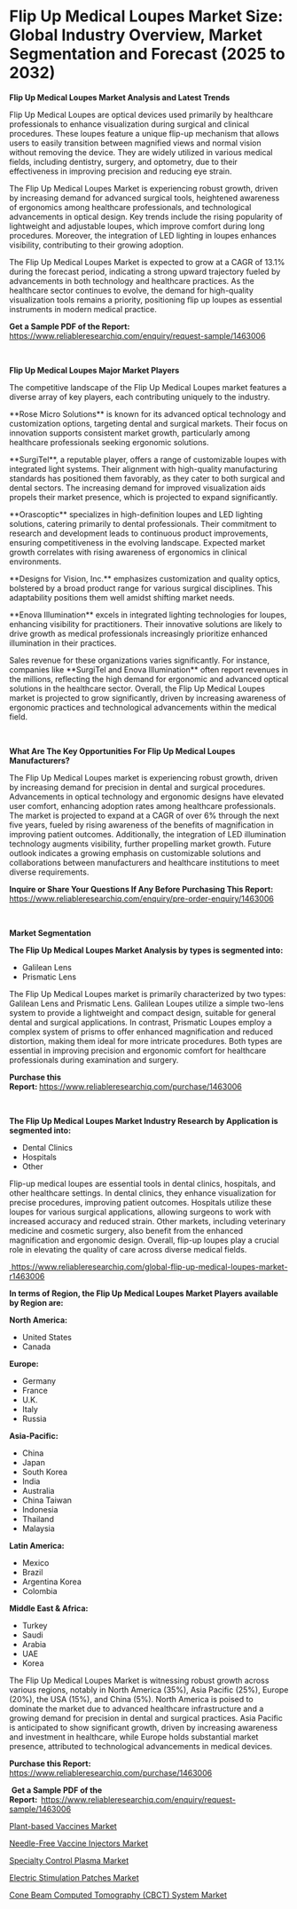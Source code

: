 <p><h1>Flip Up Medical Loupes Market Size: Global Industry Overview, Market Segmentation and Forecast (2025 to 2032)</h1></p><p><strong>Flip Up Medical Loupes Market Analysis and Latest Trends</strong></p>
<p><p>Flip Up Medical Loupes are optical devices used primarily by healthcare professionals to enhance visualization during surgical and clinical procedures. These loupes feature a unique flip-up mechanism that allows users to easily transition between magnified views and normal vision without removing the device. They are widely utilized in various medical fields, including dentistry, surgery, and optometry, due to their effectiveness in improving precision and reducing eye strain.</p><p>The Flip Up Medical Loupes Market is experiencing robust growth, driven by increasing demand for advanced surgical tools, heightened awareness of ergonomics among healthcare professionals, and technological advancements in optical design. Key trends include the rising popularity of lightweight and adjustable loupes, which improve comfort during long procedures. Moreover, the integration of LED lighting in loupes enhances visibility, contributing to their growing adoption. </p><p>The Flip Up Medical Loupes Market is expected to grow at a CAGR of 13.1% during the forecast period, indicating a strong upward trajectory fueled by advancements in both technology and healthcare practices. As the healthcare sector continues to evolve, the demand for high-quality visualization tools remains a priority, positioning flip up loupes as essential instruments in modern medical practice.</p></p>
<p><strong>Get a Sample PDF of the Report:&nbsp;</strong> <a href="https://www.reliableresearchiq.com/enquiry/request-sample/1463006?utm_campaign=99&utm_medium=2&utm_source=Github&utm_content=ia&utm_term=05032025&utm_id=flip-up-medical-loupes">https://www.reliableresearchiq.com/enquiry/request-sample/1463006</a></p>
<p>&nbsp;</p>
<p><strong>Flip Up Medical Loupes Major Market Players</strong></p>
<p><p>The competitive landscape of the Flip Up Medical Loupes market features a diverse array of key players, each contributing uniquely to the industry. </p><p>**Rose Micro Solutions** is known for its advanced optical technology and customization options, targeting dental and surgical markets. Their focus on innovation supports consistent market growth, particularly among healthcare professionals seeking ergonomic solutions.</p><p>**SurgiTel**, a reputable player, offers a range of customizable loupes with integrated light systems. Their alignment with high-quality manufacturing standards has positioned them favorably, as they cater to both surgical and dental sectors. The increasing demand for improved visualization aids propels their market presence, which is projected to expand significantly.</p><p>**Orascoptic** specializes in high-definition loupes and LED lighting solutions, catering primarily to dental professionals. Their commitment to research and development leads to continuous product improvements, ensuring competitiveness in the evolving landscape. Expected market growth correlates with rising awareness of ergonomics in clinical environments.</p><p>**Designs for Vision, Inc.** emphasizes customization and quality optics, bolstered by a broad product range for various surgical disciplines. This adaptability positions them well amidst shifting market needs.</p><p>**Enova Illumination** excels in integrated lighting technologies for loupes, enhancing visibility for practitioners. Their innovative solutions are likely to drive growth as medical professionals increasingly prioritize enhanced illumination in their practices.</p><p>Sales revenue for these organizations varies significantly. For instance, companies like **SurgiTel and Enova Illumination** often report revenues in the millions, reflecting the high demand for ergonomic and advanced optical solutions in the healthcare sector. Overall, the Flip Up Medical Loupes market is projected to grow significantly, driven by increasing awareness of ergonomic practices and technological advancements within the medical field.</p></p>
<p>&nbsp;</p>
<p><strong>What Are The Key Opportunities For Flip Up Medical Loupes Manufacturers?</strong></p>
<p><p>The Flip Up Medical Loupes market is experiencing robust growth, driven by increasing demand for precision in dental and surgical procedures. Advancements in optical technology and ergonomic designs have elevated user comfort, enhancing adoption rates among healthcare professionals. The market is projected to expand at a CAGR of over 6% through the next five years, fueled by rising awareness of the benefits of magnification in improving patient outcomes. Additionally, the integration of LED illumination technology augments visibility, further propelling market growth. Future outlook indicates a growing emphasis on customizable solutions and collaborations between manufacturers and healthcare institutions to meet diverse requirements.</p></p>
<p><strong>Inquire or Share Your Questions If Any Before Purchasing This Report:</strong> <a href="https://www.reliableresearchiq.com/enquiry/pre-order-enquiry/1463006?utm_campaign=99&utm_medium=2&utm_source=Github&utm_content=ia&utm_term=05032025&utm_id=flip-up-medical-loupes">https://www.reliableresearchiq.com/enquiry/pre-order-enquiry/1463006</a></p>
<p>&nbsp;</p>
<p><strong>Market Segmentation</strong></p>
<p><strong>The Flip Up Medical Loupes Market Analysis by types is segmented into:</strong></p>
<p><ul><li>Galilean Lens</li><li>Prismatic Lens</li></ul></p>
<p><p>The Flip Up Medical Loupes market is primarily characterized by two types: Galilean Lens and Prismatic Lens. Galilean Loupes utilize a simple two-lens system to provide a lightweight and compact design, suitable for general dental and surgical applications. In contrast, Prismatic Loupes employ a complex system of prisms to offer enhanced magnification and reduced distortion, making them ideal for more intricate procedures. Both types are essential in improving precision and ergonomic comfort for healthcare professionals during examination and surgery.</p></p>
<p><strong>Purchase this Report:&nbsp;</strong><a href="https://www.reliableresearchiq.com/purchase/1463006?utm_campaign=99&utm_medium=2&utm_source=Github&utm_content=ia&utm_term=05032025&utm_id=flip-up-medical-loupes">https://www.reliableresearchiq.com/purchase/1463006</a></p>
<p>&nbsp;</p>
<p><strong>The Flip Up Medical Loupes Market Industry Research by Application is segmented into:</strong></p>
<p><ul><li>Dental Clinics</li><li>Hospitals</li><li>Other</li></ul></p>
<p><p>Flip-up medical loupes are essential tools in dental clinics, hospitals, and other healthcare settings. In dental clinics, they enhance visualization for precise procedures, improving patient outcomes. Hospitals utilize these loupes for various surgical applications, allowing surgeons to work with increased accuracy and reduced strain. Other markets, including veterinary medicine and cosmetic surgery, also benefit from the enhanced magnification and ergonomic design. Overall, flip-up loupes play a crucial role in elevating the quality of care across diverse medical fields.</p></p>
<p><a href="https://www.reliableresearchiq.com/global-flip-up-medical-loupes-market-r1463006?utm_campaign=99&utm_medium=2&utm_source=Github&utm_content=ia&utm_term=05032025&utm_id=flip-up-medical-loupes">&nbsp;https://www.reliableresearchiq.com/global-flip-up-medical-loupes-market-r1463006</a></p>
<p><strong>In terms of Region, the Flip Up Medical Loupes Market Players available by Region are:</strong></p>
<p>
    <p> <strong> North America: </strong>
        <ul>
            <li>United States</li>
            <li>Canada</li>
        </ul>
        </p> 
    <p> <strong> Europe: </strong>
        <ul>
            <li>Germany</li>
            <li>France</li>
            <li>U.K.</li>
            <li>Italy</li>
            <li>Russia</li>
        </ul>
        </p> 
    <p> <strong> Asia-Pacific: </strong>
        <ul>
            <li>China</li>
            <li>Japan</li>
            <li>South Korea</li>
            <li>India</li>
            <li>Australia</li>
            <li>China Taiwan</li>
            <li>Indonesia</li>
            <li>Thailand</li>
            <li>Malaysia</li>
        </ul>
        </p> 
    <p> <strong> Latin America: </strong>
        <ul>
            <li>Mexico</li>
            <li>Brazil</li>
            <li>Argentina Korea</li>
            <li>Colombia</li>
        </ul>
        </p> 
    <p> <strong> Middle East & Africa: </strong>
        <ul>
            <li>Turkey</li>
            <li>Saudi</li>
            <li>Arabia</li>
            <li>UAE</li>
            <li>Korea</li>
        </ul>
    </p>
    </p>
<p><p>The Flip Up Medical Loupes Market is witnessing robust growth across various regions, notably in North America (35%), Asia Pacific (25%), Europe (20%), the USA (15%), and China (5%). North America is poised to dominate the market due to advanced healthcare infrastructure and a growing demand for precision in dental and surgical practices. Asia Pacific is anticipated to show significant growth, driven by increasing awareness and investment in healthcare, while Europe holds substantial market presence, attributed to technological advancements in medical devices.</p></p>
<p><strong>Purchase this Report: </strong><a href="https://www.reliableresearchiq.com/purchase/1463006?utm_campaign=99&utm_medium=2&utm_source=Github&utm_content=ia&utm_term=05032025&utm_id=flip-up-medical-loupes">https://www.reliableresearchiq.com/purchase/1463006</a></p>
<p>&nbsp;<strong>Get a Sample PDF of the Report:&nbsp;&nbsp;</strong><a href="https://www.reliableresearchiq.com/enquiry/request-sample/1463006?utm_campaign=99&utm_medium=2&utm_source=Github&utm_content=ia&utm_term=05032025&utm_id=flip-up-medical-loupes">https://www.reliableresearchiq.com/enquiry/request-sample/1463006</a></p>
<p><strong></strong></p>
<p><p><a href="https://github.com/danitkeavyx7/Market-Research-Report-List-1/blob/main/plant-based-vaccines-market.md?utm_campaign=99&utm_medium=2&utm_source=Github&utm_content=ia&utm_term=05032025&utm_id=flip-up-medical-loupes">Plant-based Vaccines Market</a></p><p><a href="https://github.com/moorsdorak31/Market-Research-Report-List-1/blob/main/needle-free-vaccine-injectors-market.md?utm_campaign=99&utm_medium=2&utm_source=Github&utm_content=ia&utm_term=05032025&utm_id=flip-up-medical-loupes">Needle-Free Vaccine Injectors Market</a></p><p><a href="https://github.com/taffouasaoka/Market-Research-Report-List-1/blob/main/specialty-control-plasma-market.md?utm_campaign=99&utm_medium=2&utm_source=Github&utm_content=ia&utm_term=05032025&utm_id=flip-up-medical-loupes">Specialty Control Plasma Market</a></p><p><a href="https://github.com/kuciakkukalo/Market-Research-Report-List-1/blob/main/electric-stimulation-patches-market.md?utm_campaign=99&utm_medium=2&utm_source=Github&utm_content=ia&utm_term=05032025&utm_id=flip-up-medical-loupes">Electric Stimulation Patches Market</a></p><p><a href="https://github.com/bartzthateis/Market-Research-Report-List-1/blob/main/cone-beam-computed-tomography-cbct-system-market.md?utm_campaign=99&utm_medium=2&utm_source=Github&utm_content=ia&utm_term=05032025&utm_id=flip-up-medical-loupes">Cone Beam Computed Tomography (CBCT) System Market</a></p></p>